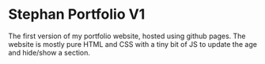 # Stephan Portfolio V1

The first version of my portfolio website, hosted using github pages. The website is mostly pure HTML and CSS with a tiny bit of JS to update the age and hide/show a section.
